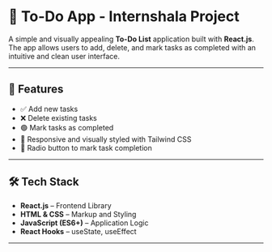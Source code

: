 # 📝 To-Do App - Internshala Project

A simple and visually appealing **To-Do List** application built with **React.js**. The app allows users to add, delete, and mark tasks as completed with an intuitive and clean user interface.

---

## 🚀 Features

- ✅ Add new tasks
- ❌ Delete existing tasks
- 🟢 Mark tasks as completed
- 📌 Responsive and visually styled with Tailwind CSS
- 📎 Radio button to mark task completion

---

## 🛠️ Tech Stack

- **React.js** – Frontend Library
- **HTML & CSS** – Markup and Styling
- **JavaScript (ES6+)** – Application Logic
- **React Hooks** – useState, useEffect

---

